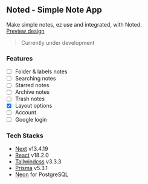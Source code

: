 ## Noted - Simple Note App

Make simple notes, ez use and integrated, with Noted.<br>
[Preview design](https://www.figma.com/proto/pHGAereyUqJJC2FbCMA93N/noted?type=design&node-id=1-2&t=TkAdvEfjlfAFZrHj-1&scaling=scale-down&page-id=0%3A1&starting-point-node-id=1%3A2&show-proto-sidebar=1&mode=design)
<!-- | [Visit Noted](https://noted.up.railway.app/) -->

> Currently under development

### Features
- [ ] Folder & labels notes
- [ ] Searching notes
- [ ] Starred notes
- [ ] Archive notes
- [ ] Trash notes
- [X] Layout options
- [ ] Account
- [ ] Google login

### Tech Stacks
- [Next](https://nextjs.org) v13.4.19
- [React](https://react.dev) v18.2.0
- [Tailwindcss](https://tailwindcss.com) v3.3.3
- [Prisma](https://prisma.io) v5.3.1
- [Neon](https://neon.tech) for PostgreSQL
